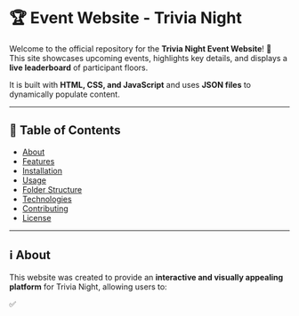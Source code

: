 # 🏆 Event Website - Trivia Night  

Welcome to the official repository for the **Trivia Night Event Website**! 🎉  
This site showcases upcoming events, highlights key details, and displays a **live leaderboard** of participant floors.  

It is built with **HTML, CSS, and JavaScript** and uses **JSON files** to dynamically populate content.  

---

## 📖 Table of Contents
- [About](#-about)  
- [Features](#-features)  
- [Installation](#-installation)  
- [Usage](#-usage)  
- [Folder Structure](#-folder-structure)  
- [Technologies](#-technologies)  
- [Contributing](#-contributing)  
- [License](#-license)  

---

## ℹ️ About  

This website was created to provide an **interactive and visually appealing platform** for Trivia Night, allowing users to:  

✅
